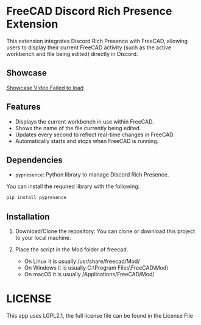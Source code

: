 # FreeCAD Discord Rich Presence Extension

This extension integrates Discord Rich Presence with FreeCAD, allowing users to display their current FreeCAD activity (such as the active workbench and file being edited) directly in Discord.

## Showcase
[Showcase Video Failed to load](https://github.com/TzurSoffer/FreecadDiscordPresence/blob/main/showcase/showcase.mp4)

## Features
- Displays the current workbench in use within FreeCAD.
- Shows the name of the file currently being edited.
- Updates every second to reflect real-time changes in FreeCAD.
- Automatically starts and stops when FreeCAD is running.

## Dependencies
- ```pypresence```: Python library to manage Discord Rich Presence.

You can install the required library with the following:

```bash
pip install pypresence
```

## Installation
1. Download/Clone the repository: You can clone or download this project to your local machine.

2. Place the script in the Mod folder of freecad.
    - On Linux it is usually /usr/share/freecad/Mod/
    - On Windows it is usually C:\Program Files\FreeCAD\Mod\
    - On macOS it is usually /Applications/FreeCAD/Mod/

# LICENSE
This app uses LGPL2.1, the full license file can be found in the License File